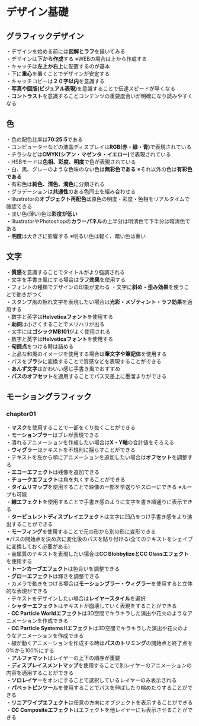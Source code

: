 # デザイン基礎

<h2>グラフィックデザイン</h2>
・デザインを始める前には<strong>図解とラフ</strong>を描いてみる<br>
・デザインは<strong>下から作成</strong>する ※WEBの場合は上から作成する<br>
・キャッチは<strong>左上か右上</strong>に配置するのが基本<br>
・下に<strong>重心</strong>を置くことでデザインが安定する<br>
・キャッチコピーは<strong>２０字以内</strong>を意識する<br>
・<strong>写真や図版(ビジュアル表現)</strong>を意識することで伝達スピードが早くなる<br>
・<strong>コントラスト</strong>を意識することコンテンツの重要度合いが明確になり読みやすくなる<br>

<h2>色</h2>
・色の配色比率は<strong>70:25:5</strong>である<br>
・コンピューターなどの液晶ディスプレイは<strong>RGB(赤・緑・青)</strong>で表現されている<br>
・チラシなどは<strong>CMYK(シアン・マゼンタ・イエロー)</strong>で表現されている<br>
・HSBモードは<strong>色相、彩度、明度</strong>で色が表現されている<br>
・白、黒、グレーのような色味のない色は<strong>無彩色である</strong> ※それ以外の色は<strong>有彩色である</strong><br>
・有彩色は<strong>純色、清色、濁色</strong>に分類される<br>
・グラデーションは<strong>共通性</strong>のある色同士を組み合わせる<br>
・Illustratorの<strong>オブジェクト再配色</strong>は原色の明度・彩度・色相をリアルタイムで確認できる<br>
・淡い色(薄い)色は<strong>彩度が低い</strong><br>
・IllustratorやPhotoshopの<strong>カラーパネル</strong>の上半分は明清色で下半分は暗清色である<br>
・<strong>明度</strong>は大きさに影響する ※明るい色は軽く、暗い色は重い<br>

<h2>文字</h2>
・<strong>質感</strong>を意識することでタイトルがより強調される<br>
・文字を手書き風にする場合は<strong>ラフ効果</strong>を使用する<br>
・フォントの種類でデザインの印象が変わる
・文字に<strong>斜め・歪み効果</strong>を使うことで動きがつく<br>
・スタンプ風の擦れ文字を表現したい場合は<strong>光彩・メゾティント・ラフ効果</strong>を適用する<br>
・数字と英字は<strong>Helveticaフォント</strong>を使用する<br>
・<strong>助詞</strong>は小さくすることでメリハリが出る<br>
・太字には<strong>ゴシックMB101</strong>がよく使用される<br>
・数字と英字は<strong>Helveticaフォント</strong>を使用する<br>
・<strong>句読点</strong>をつける時は詰める<br>
・上品な和風のイメージを使用する場合は<strong>筆文字や筆記体</strong>を使用する<br>
・パスを<strong>ブラシ</strong>に変換することで質感などを表現することができる<br>
・<strong>あんず文字</strong>はかわいい感じ手書き風でおすすめ<br>
・<strong>パスのオフセット</strong>を適用することでパス交差上に墨溜まりができる<br>

<h2>モーショングラフィック</h2>
<h3>chapter01</h3>
・<strong>マスク</strong>を使用することで一部をくり抜くことができる<br>
・<strong>モーションブラー</strong>はブレが表現できる<br>
・潰れるアニメーションを作成したい場合は<strong>X・Y軸</strong>の合計値をそろえる<br>
・<strong>ウィグラー</strong>はテキストを不規則に揺らすことができる<br>
・テキストを左から順にアニメーションを追加したい場合は<strong>オフセット</strong>を調整する<br>
・<strong>エコーエフェクト</strong>は残像を追加できる<br>
・<strong>チョークエフェクト</strong>は角を丸くすることができる<br>
・<strong>タイムリマップ</strong>を使用することで映像の一部を早送りやスローにできる ※ループも可能<br>
・<strong>線エフェクト</strong>を使用することで手書き感のように文字を書き順通りに表示できる<br>
・<strong>タービュレントディスプレイエフェクト</strong>は文字に凹凸をつけ手書き感をより演出することができる<br>
・<strong>モーフィング</strong>を使用することで元の形から別の形に変形できる<br>
※パスの開始点を決め次に変化後のパスを貼り付ける(全てのテキストをシェイプに変換しておく必要がある)<br>
・金属質のテキストを表現したい場合は<strong>CC BlobbylizeとCC Glassエフェクト</strong>を使用する<br>
・<strong>トーンカーブエフェクト</strong>は色合いを調整できる<br>
・<strong>グローエフェクト</strong>は輝きを調整できる<br>
・カメラで動きをつける場合は<strong>モーションブラー・ウィグラー</strong>を使用すると立体的な表現ができる<br>
・テキストをデザインしたい場合は<strong>レイヤースタイル</strong>を選択<br>
・<strong>シャターエフェクト</strong>はテキストが崩壊していく表現をすることができる<br>
・<strong>CC Particle Worldエフェクト</strong>は3D空間でキラキラした演出や花火のようなアニメーションを作成できる<br>
・<strong>CC Particle Systems IIエフェクト</strong>は3D空間でキラキラした演出や花火のようなアニメーションを作成できる<br>
・線が動くアニメーションを作成する時は<strong>パスのトリミング</strong>の開始点と終了点を0%から100%にする<br>
・<strong>アルファマット</strong>はレイヤーの上下の順序が重要<br>
・<strong>ディスプレイスメントマップ</strong>を使用することで別レイヤーのアニメーションの内容を適用することができる<br>
・<strong>ソロレイヤー</strong>をオンにすることで選択しているレイヤーのみ表示される<br>
・<strong>パペットピンツール</strong>を使用することでパスを伸ばしたり縮めたりすることができる<br>
・<strong>リニアワイプエフェクト</strong>は任意の方向にオブジェクトを表示することができる<br>
・<strong>CC Compositeエフェクト</strong>はエフェクトを他レイヤーにも表示させることができる<br>

